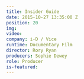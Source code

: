 ```yaml
---
title: Insider Guide
date: 2015-10-27 13:35:00 Z
position: 20
img: 
video: 
company: i-D / Vice
runtime: Documentary Film
director: Rory Ryan
producers: Sophie Dewey
role: Producer
is-featured: 
---
```


